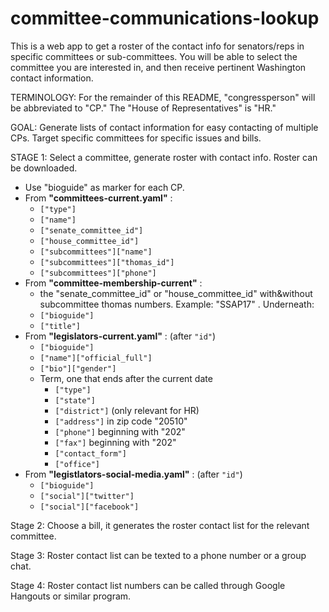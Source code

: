 # committee-communications-lookup
This is a web app to get a roster of the contact info for senators/reps in specific committees or sub-committees. You will be able to select the committee you are interested in, and then receive pertinent Washington contact information.

TERMINOLOGY: For the remainder of this README, "congressperson" will be abbreviated to "CP." The "House of Representatives" is "HR."

GOAL: Generate lists of contact information for easy contacting of multiple CPs. Target specific committees for specific issues and bills.

STAGE 1: Select a committee, generate roster with contact info. Roster can be downloaded.
  - Use "bioguide" as marker for each CP.
  - From **"committees-current.yaml"** :
    - `["type"]` 
    - `["name"]`
    - `["senate_committee_id"]`
    - `["house_committee_id"]`
    - `["subcommittees"]["name"]`
    - `["subcommittees"]["thomas_id"]`
    - `["subcommittees"]["phone"]`
  - From **"committee-membership-current"** :
    - the "senate_committee_id" or "house_committee_id" with&without subcommittee thomas numbers. Example: "SSAP17" . Underneath:
    - `["bioguide"]`
    - `["title"]`
  - From **"legislators-current.yaml"** : (after `"id"`)
    - `["bioguide"]`
    - `["name"]["official_full"]`
    - `["bio"]["gender"]`
    - Term, one that ends after the current date
      - `["type"]`
      - `["state"]`
      - `["district"]` (only relevant for HR)
      - `["address"]` in zip code "20510"
      - `["phone"]` beginning with "202"
      - `["fax"]` beginning with "202"
      - `["contact_form"]`
      - `["office"]`
  - From **"legistlators-social-media.yaml"** : (after `"id"`)
      - `["bioguide"]`
      - `["social"]["twitter"]`
      - `["social"]["facebook"]`

Stage 2: Choose a bill, it generates the roster contact list for the relevant committee.

Stage 3: Roster contact list can be texted to a phone number or a group chat.

Stage 4: Roster contact list numbers can be called through Google Hangouts or similar program.

